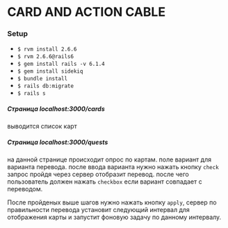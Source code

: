 # CARD AND ACTION CABLE

### Setup

* `$ rvm install 2.6.6`
* `$ rvm 2.6.6@rails6`
* `$ gem install rails -v 6.1.4`
* `$ gem install sidekiq`
* `$ bundle install`
* `$ rails db:migrate`
* `$ rails s`

##### Страница localhost:3000/cards
выводится список карт

##### Страница localhost:3000/quests
на данной странице происходит опрос по картам.
поле вариант для варианта перевода.
после ввода варианта нужно нажать кнопку `check`
запрос пройдя через сервер отобразит перевод.
после чего пользователь должен нажать `checkbox` если вариант совпадает с переводом.

После пройденых выше шагов нужно нажать кнопку `apply`, сервер по правильности перевода установит
следующий интервал для отображения карты и запустит фоновую задачу по данному интервалу.

